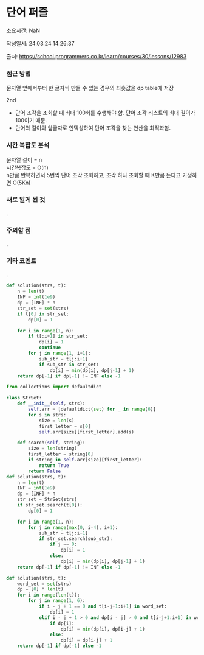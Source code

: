 # 단어 퍼즐

소요시간: NaN

작성일시: 24.03.24 14:26:37

출처: https://school.programmers.co.kr/learn/courses/30/lessons/12983

### 접근 방법
문자열 앞에서부터 한 글자씩 만들 수 있는 경우의 최솟값을 dp table에 저장

2nd
- 단어 조각을 조회할 때 최대 100회를 수행해야 함. 단어 조각 리스트의 최대 길이가 100이기 때문.
- 단어의 길이와 앞글자로 인덱싱하여 단어 조각을 찾는 연산을 최적화함.

### 시간 복잡도 분석
문자열 길이 = n  
시간복잡도 = O(n)  
n만큼 반복하면서 5번씩 단어 조각 조회하고, 조각 하나 조회할 때 K만큼 든다고 가정하면 O(5Kn)

### 새로 알게 된 것
.

### 주의할 점
.

### 기타 코멘트
.

```python
def solution(strs, t):
    n = len(t)
    INF = int(1e9)
    dp = [INF] * n
    str_set = set(strs)
    if t[0] in str_set:
        dp[0] = 1

    for i in range(1, n):
        if t[:i+1] in str_set:
            dp[i] = 1
            continue
        for j in range(1, i+1):
            sub_str = t[j:i+1]
            if sub_str in str_set:
                dp[i] = min(dp[i], dp[j-1] + 1)
    return dp[-1] if dp[-1] != INF else -1
```
```python
from collections import defaultdict

class StrSet:
    def __init__(self, strs):
        self.arr = [defaultdict(set) for _ in range(6)]
        for s in strs:
            size = len(s)
            first_letter = s[0]
            self.arr[size][first_letter].add(s)

    def search(self, string):
        size = len(string)
        first_letter = string[0]
        if string in self.arr[size][first_letter]:
            return True
        return False
def solution(strs, t):
    n = len(t)
    INF = int(1e9)
    dp = [INF] * n
    str_set = StrSet(strs)
    if str_set.search(t[0]):
        dp[0] = 1

    for i in range(1, n):
        for j in range(max(0, i-4), i+1):
            sub_str = t[j:i+1]
            if str_set.search(sub_str):
                if j == 0:
                    dp[i] = 1
                else:
                    dp[i] = min(dp[i], dp[j-1] + 1)
    return dp[-1] if dp[-1] != INF else -1
```
```python
def solution(strs, t):
    word_set = set(strs)
    dp = [0] * len(t)
    for i in range(len(t)):
        for j in range(1, 6):
            if i - j + 1 == 0 and t[i-j+1:i+1] in word_set:
                dp[i] = 1
            elif i - j + 1 > 0 and dp[i - j] > 0 and t[i-j+1:i+1] in word_set:
                if dp[i]:
                    dp[i] = min(dp[i], dp[i-j] + 1)
                else:
                    dp[i] = dp[i-j] + 1
    return dp[-1] if dp[-1] else -1
```
